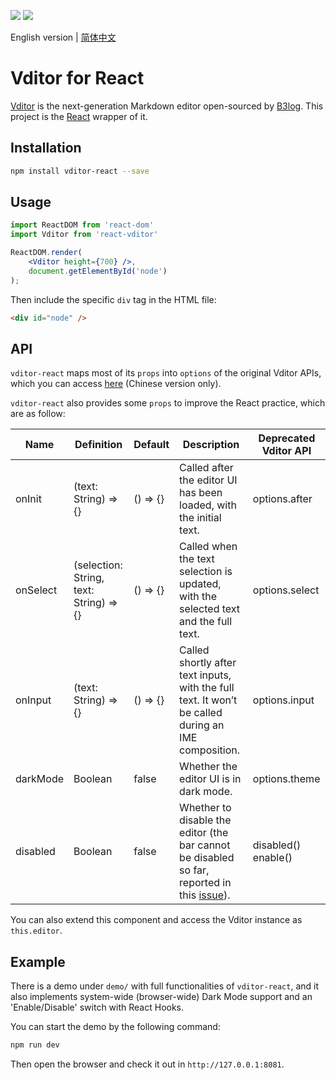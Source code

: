 <a title="MIT" target="_blank" href="https://opensource.org/licenses/MIT"><img src="http://img.shields.io/npm/l/vditor-react"></a>
<a title="vditor-react" target="_blank" href="https://www.npmjs.com/package/vditor-react"><img src="http://img.shields.io/npm/v/vditor-react"></a>

English version | [简体中文](README-zh_CN.md)

# Vditor for React

[Vditor](https://github.com/Vanessa219/vditor) is the next-generation Markdown editor open-sourced by [B3log](https://b3log.org). This project is the [React](https://reactjs.org) wrapper of it. 

## Installation

<!-- ### By NPM -->

```bash
npm install vditor-react --save
```

## Usage

```jsx
import ReactDOM from 'react-dom'
import Vditor from 'react-vditor'

ReactDOM.render(
	<Vditor height={700} />, 
	document.getElementById('node')
);
```

Then include the specific `div` tag in the HTML file: 

```html
<div id="node" />
```

## API

`vditor-react` maps most of its `props` into `options` of the original Vditor APIs, which you can access [here](https://hacpai.com/article/1549638745630) (Chinese version only). 

`vditor-react` also provides some `props` to improve the React practice, which are as follow:

| Name     | Definition                              | Default  | Description                                                                                                                                  | Deprecated Vditor API |
|----------|-----------------------------------------|----------|----------------------------------------------------------------------------------------------------------------------------------------------|-----------------------|
| onInit   | (text: String) => {}                    | () => {} | Called after the editor UI has been loaded, with the initial text.                                                                           | options.after         |
| onSelect | (selection: String, text: String) => {} | () => {} | Called when the text selection is updated, with the selected text and the full text.                                                         | options.select        |
| onInput  | (text: String) => {}                    | () => {} | Called shortly after text inputs, with the full text. It won’t be called during an IME composition.                                          | options.input         |
| darkMode | Boolean                                 | false    | Whether the editor UI is in dark mode.                                                                                                       | options.theme         |
| disabled | Boolean                                 | false    | Whether to disable the editor (the bar cannot be disabled so far, reported in this [issue](https://github.com/Vanessa219/vditor/issues/197)).  | disabled() enable()   |

You can also extend this component and access the Vditor instance as `this.editor`. 

## Example

There is a demo under `demo/` with full functionalities of `vditor-react`, and it also implements system-wide (browser-wide) Dark Mode support and an 'Enable/Disable' switch with React Hooks. 

You can start the demo by the following command: 

```bash
npm run dev
```

Then open the browser and check it out in `http://127.0.0.1:8081`. 